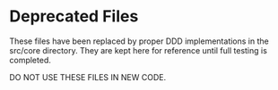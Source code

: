 # Deprecated Files
These files have been replaced by proper DDD implementations in the src/core directory.
They are kept here for reference until full testing is completed.

DO NOT USE THESE FILES IN NEW CODE.
